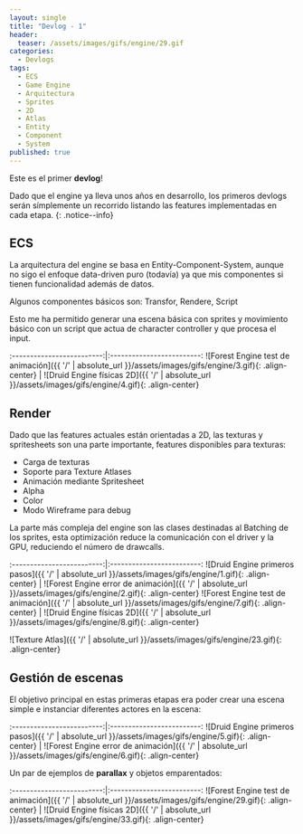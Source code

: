 ```yaml
---
layout: single
title: "Devlog - 1"
header:
  teaser: /assets/images/gifs/engine/29.gif
categories:
  - Devlogs
tags:
  - ECS
  - Game Engine
  - Arquitectura
  - Sprites
  - 2D
  - Atlas
  - Entity
  - Component
  - System
published: true
---
```


Este es el primer **devlog**!

Dado que el engine ya lleva unos años en desarrollo<!--more-->, los primeros devlogs serán símplemente un recorrido listando las features implementadas en cada etapa.
{: .notice--info}

## ECS

La arquitectura del engine se basa en Entity-Component-System, aunque no sigo el enfoque data-driven puro (todavía) ya que mis componentes si tienen funcionalidad además de datos.

Algunos componentes básicos son: Transfor, Rendere, Script

Esto me ha permitido generar una escena básica con sprites y movimiento básico con un script que actua de character controller y que procesa el input. 

:-------------------------:|:-------------------------:
![Forest Engine test de animación]({{ '/' | absolute_url }}/assets/images/gifs/engine/3.gif){: .align-center} | ![Druid Engine físicas 2D]({{ '/' | absolute_url }}/assets/images/gifs/engine/4.gif){: .align-center}

## Render

Dado que las features actuales están orientadas a 2D, las texturas y spritesheets son una parte importante, features disponibles para texturas:

- Carga de texturas
- Soporte para Texture Atlases
- Animación mediante Spritesheet
- Alpha
- Color
- Modo Wireframe para debug

La parte más compleja del engine son las clases destinadas al Batching de los sprites, esta optimización reduce la comunicación con el driver y la GPU, reduciendo el número de drawcalls.

:-------------------------:|:-------------------------:
![Druid Engine primeros pasos]({{ '/' | absolute_url }}/assets/images/gifs/engine/1.gif){: .align-center} | ![Forest Engine error de animación]({{ '/' | absolute_url }}/assets/images/gifs/engine/2.gif){: .align-center}
![Forest Engine test de animación]({{ '/' | absolute_url }}/assets/images/gifs/engine/7.gif){: .align-center} | ![Druid Engine físicas 2D]({{ '/' | absolute_url }}/assets/images/gifs/engine/8.gif){: .align-center}


![Texture Atlas]({{ '/' | absolute_url }}/assets/images/gifs/engine/23.gif){: .align-center}

## Gestión de escenas

El objetivo principal en estas primeras etapas era poder crear una escena simple e instanciar diferentes actores en la escena:

:-------------------------:|:-------------------------:
![Druid Engine primeros pasos]({{ '/' | absolute_url }}/assets/images/gifs/engine/5.gif){: .align-center} | ![Forest Engine error de animación]({{ '/' | absolute_url }}/assets/images/gifs/engine/6.gif){: .align-center}

Un par de ejemplos de **parallax** y objetos emparentados:

:-------------------------:|:-------------------------:
![Forest Engine test de animación]({{ '/' | absolute_url }}/assets/images/gifs/engine/29.gif){: .align-center} | ![Druid Engine físicas 2D]({{ '/' | absolute_url }}/assets/images/gifs/engine/33.gif){: .align-center}